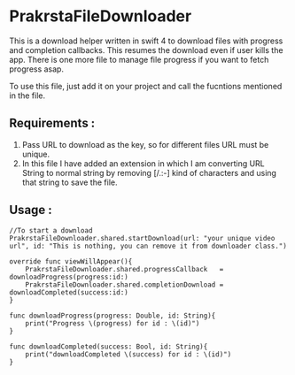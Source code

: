# PrakrstaFileDownloader

This is a download helper written in swift 4 to download files with progress and completion callbacks. This resumes the download even if user kills the app. There is one more file to manage file progress if you want to fetch progress asap.

To use this file, just add it on your project and call the fucntions mentioned in the file. 

## Requirements :
1. Pass URL to download as the key, so for different files URL must be unique.
2. In this file I have added an extension in which I am converting URL String to normal string by removing [/.:-] kind of characters and using that string to save the file.


## Usage :

```
//To start a download
PrakrstaFileDownloader.shared.startDownload(url: "your unique video url", id: "This is nothing, you can remove it from downloader class.")

override func viewWillAppear(){
    PrakrstaFileDownloader.shared.progressCallback   = downloadProgress(progress:id:)
    PrakrstaFileDownloader.shared.completionDownload = downloadCompleted(success:id:)
}

func downloadProgress(progress: Double, id: String){
    print("Progress \(progress) for id : \(id)")
}
    
func downloadCompleted(success: Bool, id: String){
    print("downloadCompleted \(success) for id : \(id)")
}
```
